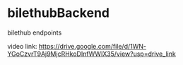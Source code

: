 # bilethubBackend
bilethub endpoints

video link:
https://drive.google.com/file/d/1WN-YGoCzvrT9Aj9MjcRHkoDInfWWIX35/view?usp=drive_link
